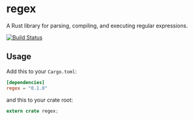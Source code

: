 regex
=====

A Rust library for parsing, compiling, and executing regular expressions.

[![Build Status](https://travis-ci.org/rust-lang/regex.svg?branch=master)](https://travis-ci.org/rust-lang/regex)


## Usage

Add this to your `Cargo.toml`:

```toml
[dependencies]
regex = "0.1.0"
```

and this to your crate root:

```rust
extern crate regex;
```
